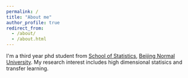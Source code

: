 ```yaml
---
permalink: /
title: "About me"
author_profile: true
redirect_from: 
  - /about/
  - /about.html
---
```

I'm a third year phd student from [School of Statistics](https://stat.bnu.edu.cn), [Beijing Normal University]([https://uestc.edu.cn/](https://www.bnu.edu.cn)). My research interest includes high dimensional statisics and transfer learning.

